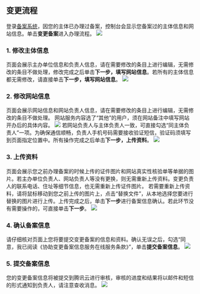 ## 变更流程

登录[备案系统](https://www.qcloud.com/product/ba)，因您的主体已办理过备案，控制台会显示您备案过的主体信息和网站信息。单击**变更备案**进入办理流程。
![](https://mc.qcloudimg.com/static/img/cb67784e2d09ffc45cee4e56a31d2c5c/1.jpg)

### 1. 修改主体信息
页面会展示主办单位信息和负责人信息，请在需要修改的条目上进行编辑，无需修改的条目不做处理，修改完成之后单击**下一步，填写网站信息**。若所有的主体信息都无需修改，请直接单击**下一步，填写网站信息**。
![](https://mc.qcloudimg.com/static/img/915ef69fd4018209bf8e545178605215/Image+3.jpg)

### 2. 修改网站信息
页面会展示网站信息和网站负责人信息，请在需要修改的条目上进行编辑，无需修改的条目不做处理。
网站服务内容选了“其他”的用户，须在网站备注中填写网站开办后的具体内容。
![](https://mc.qcloudimg.com/static/img/dd06dd1cfa25e735013ce87b7279106d/4.jpg)
若网站负责人与主体负责人一致，可直接勾选“同主体负责人”一项。为确保通信顺畅，负责人手机号码需要接收验证短信，验证码须填写到页面指定位置中。所有操作完成之后单击**下一步，上传资料**。
![](https://mc.qcloudimg.com/static/img/68f89edeb01594fa4f13768fbed4ecfa/5.jpg)

### 3. 上传资料
页面会展示您之前办理备案的时候上传的证件图片和网站真实性核验单等单据的图片。若主办单位负责人、网站负责人等没有更换，则无需重新上传资料。变更负责人的联系电话、住址等细节信息，也无需重新上传证件图片。
若需要重新上传资料，请将鼠标移动到您之前上传的图片上，点击“替换文件”，从本地选择您要进行替换的图片进行上传。上传完成之后，单击**下一步**进行备案信息确认。若此环节没有需要操作的，可直接单击**下一步**。
![](https://mc.qcloudimg.com/static/img/8765b4486a162cca2214cd0101a1268f/6.jpg)

### 4. 确认备案信息
请仔细核对页面上您将要提交变更备案的信息和资料。确认无误之后，勾选“同意，我已阅读《协助变更备案信息服务在线服务条款》”，单击**提交备案信息**。
![](https://mc.qcloudimg.com/static/img/e2708eed2c3f38d11e87456cdae689aa/7.jpg)

### 5. 提交备案信息
您的变更备案信息将被提交到腾讯云进行审核，审核的进度和结果将以邮件和短信的形式通知到负责人，请注意查收消息。
![](https://mc.qcloudimg.com/static/img/29521d13a51265a3e02b78cb7799bc47/8.jpg)

